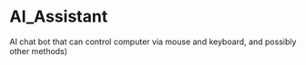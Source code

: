 # AI_Assistant
AI chat bot that can control computer via mouse and keyboard, and possibly other methods)
